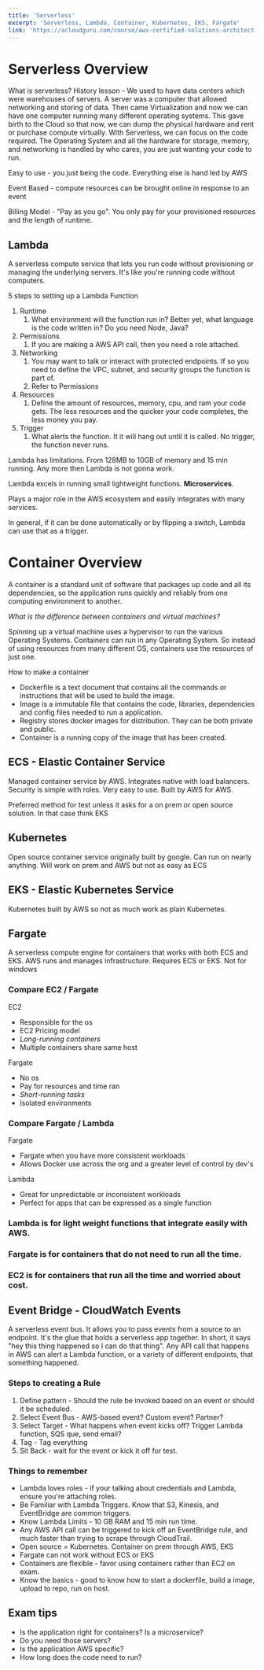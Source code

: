 ```yaml
---
title: 'Serverless'
excerpt: 'Serverless, Lambda, Container, Kubernetes, EKS, Fargate'
link: 'https://acloudguru.com/course/aws-certified-solutions-architect-associate-saa-c02'
---
```


# Serverless Overview

What is serverless? History lesson - We used to have data centers which were warehouses of servers. A server was a computer that allowed networking and storing of data. Then came Virtualization and now we can have one computer running many different operating systems. This gave birth to the Cloud so that now, we can dump the physical hardware and rent or purchase compute virtually. With Serverless, we can focus on the code required. The Operating System and all the hardware for storage, memory, and networking is handled by who cares, you are just wanting your code to run.

Easy to use - you just being the code. Everything else is hand led by AWS

Event Based - compute resources can be brought online in response to an event

Billing Model - "Pay as you go". You only pay for your provisioned resources and the length of runtime.

## Lambda
A serverless compute service that lets you run code without provisioning or managing the underlying servers. It's like you're running code without computers.

5 steps to setting up a Lambda Function
1) Runtime
   1) What environment will the function run in? Better yet, what language is the code written in? Do you need Node, Java?
2) Permissions
   1) If you are making a AWS API call, then you need a role attached. 
3) Networking
   1) You may want to talk or interact with protected endpoints. If so you need to define the VPC, subnet, and security groups the function is part of.
   2) Refer to Permissions
4) Resources
   1) Define the amount of resources, memory, cpu, and ram your code gets. The less resources and the quicker your code completes, the less money you pay.
5) Trigger
   1) What alerts the function. It it will hang out until it is called. No trigger, the function never runs.

Lambda has limitations. From 128MB to 10GB of memory and 15 min running. Any more then Lambda is not gonna work.

Lambda excels in running small lightweight functions. **Microservices**.

Plays a major role in the AWS ecosystem and easily integrates with many services.

In general, if it can be done automatically or by flipping a switch, Lambda can use that as a trigger.

# Container Overview
A container is a standard unit of software that packages up code and all its dependencies, so the application runs quickly and reliably from one computing environment to another.

*What is the difference between containers and virtual machines?*

Spinning up a virtual machine uses a hypervisor to run the various Operating Systems. Containers can run in any Operating System. So instead of using resources from many different OS, containers use the resources of just one.

How to make a container
* Dockerfile is a text document that contains all the commands or instructions that will be used to build the image.
* Image is a immutable file that contains the code, libraries, dependencies and config files needed to run a application.
* Registry stores docker images for distribution. They can be both private and public.
* Container is a running copy of the image that has been created.

## ECS - Elastic Container Service

Managed container service by AWS. Integrates native with load balancers. Security is simple with roles. Very easy to use. Built by AWS for AWS.

Preferred method for test unless it asks for a on prem or open source solution. In that case think EKS

## Kubernetes

Open source container service originally built by google. Can run on nearly anything. Will work on prem and AWS but not as easy as ECS 

## EKS - Elastic Kubernetes Service

Kubernetes built by AWS so not as much work as plain Kubernetes.

## Fargate

A serverless compute engine for containers that works with both ECS and EKS. AWS runs and manages infrastructure. Requires ECS or EKS. Not for windows

### Compare EC2 / Fargate

EC2
* Responsible for the os
* EC2 Pricing model
* _Long-running containers_
* Multiple containers share same host

Fargate
* No os
* Pay for resources and time ran
* _Short-running tasks_
* Isolated environments

### Compare Fargate / Lambda
Fargate
* Fargate when you have more consistent workloads
* Allows Docker use across the org and a greater level of control by dev's

Lambda
* Great for unpredictable or inconsistent workloads
* Perfect for apps that can be expressed as a single function

### Lambda is for light weight functions that integrate easily with AWS.
### Fargate is for containers that do not need to run all the time.
### EC2 is for containers that run all the time and worried about cost.

## Event Bridge - CloudWatch Events

A serverless event bus. It allows you to pass events from a source to an endpoint. It's the glue that holds a serverless app together. In short, it says "hey this thing happened so I can do that thing". Any API call that happens in AWS can alert a Lambda function, or a variety of different endpoints, that something happened.

### Steps to creating a Rule
1) Define pattern - Should the rule be invoked based on an event or should it be scheduled.
2) Select Event Bus - AWS-based event? Custom event? Partner?
3) Select Target - What happens when event kicks off? Trigger Lambda function, SQS que, send email?
4) Tag - Tag everything
5) Sit Back - wait for the event or kick it off for test.

### Things to remember
* Lambda loves roles - if your talking about credentials and Lambda, ensure you're attaching roles.
* Be Familiar with Lambda Triggers. Know that S3, Kinesis, and EventBridge are common triggers.
* Know Lambda Limits - 10 GB RAM and 15 min run time.
* Any AWS API call can be triggered to kick off an EventBridge rule, and much faster than trying to scrape through CloudTrail.
* Open source = Kubernetes. Container on prem through AWS, EKS
* Fargate can not work without ECS or EKS
* Containers are flexible - favor using containers rather than EC2 on exam.
* Know the basics - good to know how to start a dockerfile, build a image, upload to repo, run on host.

## Exam tips
* Is the application right for containers? Is a microservice?
* Do you need those servers?
* Is the application AWS specific?
* How long does the code need to run?
